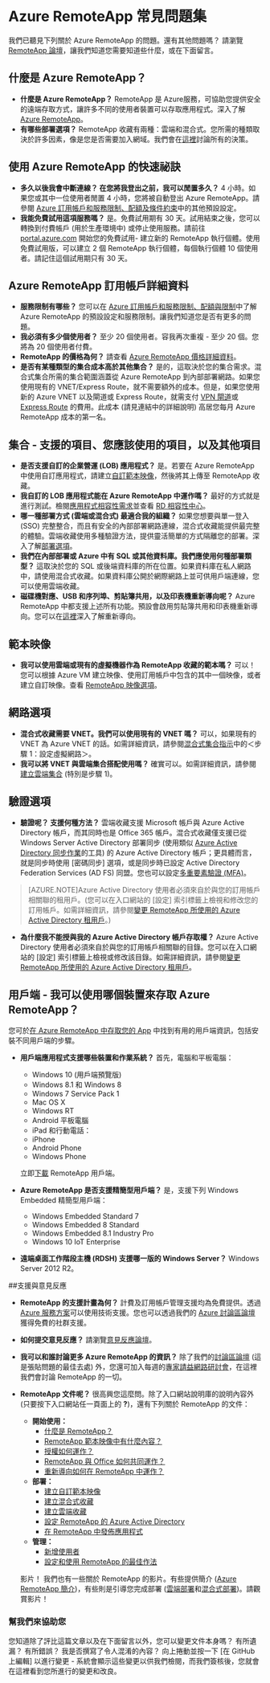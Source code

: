 <properties 
	pageTitle="Azure RemoteApp 常見問題集 | Microsoft Azure" 
	description="了解關於 Azure RemoteApp 的常見問題集解答。" 
	services="remoteapp" 
	documentationCenter="" 
	authors="lizap" 
	manager="mbaldwin" 
	editor=""/>

<tags 
	ms.service="remoteapp" 
	ms.workload="compute" 
	ms.tgt_pltfrm="na" 
	ms.devlang="na" 
	ms.topic="get-started-article" 
	ms.date="02/02/2016" 
	ms.author="elizapo"/>

# Azure RemoteApp 常見問題集
我們已聽見下列關於 Azure RemoteApp 的問題。還有其他問題嗎？ 請瀏覽 [RemoteApp 論壇](https://social.msdn.microsoft.com/Forums/azure/home?forum=AzureRemoteApp)，讓我們知道您需要知道些什麼，或在下面留言。

## 什麼是 Azure RemoteApp？ ##


- **什麼是 Azure RemoteApp？** RemoteApp 是 Azure服務，可協助您提供安全的遠端存取方式，讓許多不同的使用者裝置可以存取應用程式。深入了解 [Azure RemoteApp](remoteapp-whatis.md)。
- **有哪些部署選項？** RemoteApp 收藏有兩種：雲端和混合式。您所需的種類取決於許多因素，像是您是否需要加入網域。我們會在[這裡](remoteapp-collections.md)討論所有的決策。

## 使用 Azure RemoteApp 的快速祕訣 ##
- **多久以後我會中斷連線？ 在您將我登出之前，我可以閒置多久？** 4 小時。如果您或其中一位使用者閒置 4 小時，您將被自動登出 Azure RemoteApp。請參閱 [Azure 訂用帳戶和服務限制、配額及條件約束](../azure-subscription-service-limits.md)中的其他預設設定。
- **我能免費試用這項服務嗎？** 是。免費試用期有 30 天。試用結束之後，您可以轉換到付費帳戶 (用於生產環境中) 或停止使用服務。請前往 [portal.azure.com](http://portal.azure.com) 開始您的免費試用- 建立新的 RemoteApp 執行個體。使用免費試用版，可以建立 2 個 RemoteApp 執行個體，每個執行個體 10 個使用者。請記住這個試用期只有 30 天。
## Azure RemoteApp 訂用帳戶詳細資料 ##

- **服務限制有哪些？** 您可以在 [Azure 訂用帳戶和服務限制、配額與限制](azure-subscription-service-limits.md)中了解 Azure RemoteApp 的預設設定和服務限制。讓我們知道您是否有更多的問題。
- **我必須有多少個使用者？** 至少 20 個使用者。容我再次重複 - 至少 20 個。您將為 20 個使用者付費。 
- **RemoteApp 的價格為何？** 請查看 [Azure RemoteApp 價格詳細資料](../../../pricing/details/remoteapp/)。
- **是否有某種類型的集合成本高於其他集合？** 是的，這取決於您的集合需求。混合式集合所需的集合範圍涵蓋從 Azure RemoteApp 到內部部署網路。如果您使用現有的 VNET/Express Route，就不需要額外的成本。但是，如果您使用新的 Azure VNET 以及閘道或 Express Route，就需支付 [VPN 閘道](../../../pricing/details/vpn-gateway)或 [Express Route](../../../pricing/details/expressroute/) 的費用。此成本 (請見連結中的詳細說明) 高居您每月 Azure RemoteApp 成本的第一名。

## 集合 - 支援的項目、您應該使用的項目，以及其他項目
- **是否支援自訂的企業營運 (LOB) 應用程式？** 是。若要在 Azure RemoteApp 中使用自訂應用程式，請建立[自訂範本映像](remoteapp-create-custom-image.md)，然後將其上傳至 RemoteApp 收藏。
- **我自訂的 LOB 應用程式能在 Azure RemoteApp 中運作嗎？** 最好的方式就是進行測試。檢閱[應用程式相容性需求](http://www.microsoft.com/download/details.aspx?id=18704)並查看 [RD 相容性中心](http://www.rdcompatibility.com/compatibility/default.aspx)。
- **哪一種部署方式 (雲端或混合式) 最適合我的組織？** 如果您想要與單一登入 (SSO) 完整整合，而且有安全的內部部署網路連線，混合式收藏能提供最完整的體驗。雲端收藏使用多種驗證方法，提供靈活簡單的方式隔離您的部署。深入了解[部署選項](remoteapp-whatis.md)。
- **我們在內部部署或 Azure 中有 SQL 或其他資料庫。我們應使用何種部署類型？** 這取決於您的 SQL 或後端資料庫的所在位置。如果資料庫在私人網路中，請使用混合式收藏。如果資料庫公開於網際網路上並可供用戶端連線，您可以使用雲端收藏。
- **磁碟機對應、USB 和序列埠、剪貼簿共用，以及印表機重新導向呢？** Azure RemoteApp 中都支援上述所有功能。預設會啟用剪貼簿共用和印表機重新導向。您可以在[這裡](remoteapp-redirection.md)深入了解重新導向。 


## 範本映像
- **我可以使用雲端或現有的虛擬機器作為 RemoteApp 收藏的範本嗎？** 可以！ 您可以根據 Azure VM 建立映像、使用訂用帳戶中包含的其中一個映像，或者建立自訂映像。查看 [RemoteApp 映像選項](remoteapp-imageoptions.md)。


## 網路選項
- **混合式收藏需要 VNET。我們可以使用現有的 VNET 嗎？** 可以，如果現有的 VNET 為 Azure VNET 的話。如需詳細資訊，請參閱[混合式集合指示](remoteapp-create-hybrid-deployment.md)中的＜步驟 1：設定虛擬網路＞。
- **我可以將 VNET 與雲端集合搭配使用嗎？** 確實可以。如需詳細資訊，請參閱[建立雲端集合](remoteapp-create-cloud-deployment.md) (特別是步驟 1)。

## 驗證選項



- **驗證呢？ 支援何種方法？** 雲端收藏支援 Microsoft 帳戶與 Azure Active Directory 帳戶，而其同時也是 Office 365 帳戶。混合式收藏僅支援已從 Windows Server Active Directory 部署同步 (使用類似 [Azure Active Directory 同步作業](http://blogs.technet.com/b/ad/archive/2014/09/16/azure-active-directory-sync-is-now-ga.aspx)的工具) 的 Azure Active Directory 帳戶；更具體而言，就是同步時使用 [密碼同步] 選項，或是同步時已設定 Active Directory Federation Services (AD FS) 同盟。您也可以設定[多重要素驗證 (MFA)](../../services/multi-factor-authentication/)。

>[AZURE.NOTE]Azure Active Directory 使用者必須來自於與您的訂用帳戶相關聯的租用戶。(您可以在入口網站的 [設定] 索引標籤上檢視和修改您的訂用帳戶。如需詳細資訊，請參閱[變更 RemoteApp 所使用的 Azure Active Directory 租用戶](remoteapp-changetenant.md)。)

- **為什麼我不能授與我的 Azure Active Directory 帳戶存取權？** Azure Active Directory 使用者必須來自於與您的訂用帳戶相關聯的目錄。您可以在入口網站的 [設定] 索引標籤上檢視或修改該目錄。如需詳細資訊，請參閱[變更 RemoteApp 所使用的 Azure Active Directory 租用戶](remoteapp-changetenant.md)。

## 用戶端 - 我可以使用哪個裝置來存取 Azure RemoteApp？
您可於[在 Azure RemoteApp 中存取您的 App](remoteapp-clients.md) 中找到有用的用戶端資訊，包括安裝不同用戶端的步驟。

- **用戶端應用程式支援哪些裝置和作業系統？** 首先，電腦和平板電腦： 
	- Windows 10 (用戶端預覽版)
	- Windows 8.1 和 Windows 8
	- Windows 7 Service Pack 1
	- Mac OS X
	- Windows RT
	- Android 平板電腦
	- iPad 和行動電話：
	- iPhone
	- Android Phone
	- Windows Phone
 
	立即[下載](https://www.remoteapp.windowsazure.com/ClientDownload/AllClients.aspx) RemoteApp 用戶端。
- **Azure RemoteApp 是否支援精簡型用戶端？** 是，支援下列 Windows Embedded 精簡型用戶端：
	- Windows Embedded Standard 7
	- Windows Embedded 8 Standard
	- Windows Embedded 8.1 Industry Pro
	- Windows 10 IoT Enterprise

- **遠端桌面工作階段主機 (RDSH) 支援哪一版的 Windows Server？** Windows Server 2012 R2。

##支援與意見反應


- **RemoteApp 的支援計畫為何？** 計費及訂用帳戶管理支援均為免費提供。透過 [Azure 服務方案](../../../support/plans/)可以使用技術支援。您也可以透過我們的 [Azure 討論區論壇](http://social.msdn.microsoft.com/Forums/windowsazure/home?forum=AzureRemoteApp)獲得免費的社群支援。 
- **如何提交意見反應？** 請瀏覽[意見反應論壇](https://feedback.azure.com/forums/247748-azure-remoteapp/)。
- **我可以和誰討論更多 Azure RemoteApp 的資訊？** 除了我們的[討論區論壇](http://social.msdn.microsoft.com/Forums/windowsazure/home?forum=AzureRemoteApp) (這是張貼問題的最佳去處) 外，您還可加入每週的[專家請益網路研討會](https://azureinfo.microsoft.com/US-Azure-WBNR-FY15-11Nov-AzureRemoteAppAskTheExperts-Registration-Page.html)，在這裡我們會討論 RemoteApp 的一切。
- **RemoteApp 文件呢？** 很高興您這麼問。除了入口網站說明庫的說明內容外 (只要按下入口網站任一頁面上的 **?**)，還有下列關於 RemoteApp 的文件：
	- **開始使用：**
		- [什麼是 RemoteApp？](remoteapp-whatis.md)
		- [RemoteApp 範本映像中有什麼內容？](remoteapp-images.md)
		- [授權如何運作？](remoteapp-licensing.md)
		- [RemoteApp 與 Office 如何共同運作？](remoteapp-o365.md)
		- [重新導向如何在 RemoteApp 中運作？](remoteapp-redirection.md)
	- **部署：**
		- [建立自訂範本映像](remoteapp-create-custom-image.md)
		- [建立混合式收藏](remoteapp-create-hybrid-deployment.md)
		- [建立雲端收藏](remoteapp-create-cloud-deployment.md)
		- [設定 RemoteApp 的 Azure Active Directory](remoteapp-ad.md)
		- [在 RemoteApp 中發佈應用程式](remoteapp-publish.md)
	- **管理：**
		- [新增使用者](remoteapp-user.md)
		- [設定和使用 RemoteApp 的最佳作法](remoteapp-bestpractices.md)	

	影片！ 我們也有一些關於 RemoteApp 的影片。有些提供簡介 ([Azure RemoteApp 簡介](https://azure.microsoft.com/documentation/videos/cloud-cover-ep-150-azure-remote-app-with-thomas-willingham-and-nihar-namjoshi/))，有些則是引導您完成部署 ([雲端部署](https://www.youtube.com/watch?v=3NAv2iwZtGc&feature=youtu.be)和[混合式部署](https://www.youtube.com/watch?v=GCIMxPUvg0c&feature=youtu.be))。請觀賞影片！

 
### 幫我們來協助您 
您知道除了評比這篇文章以及在下面留言以外，您可以變更文件本身嗎？ 有所遺漏？ 有所錯誤？ 我是否撰寫了令人混淆的內容？ 向上捲動並按一下 [在 GitHub 上編輯] 以進行變更 - 系統會顯示這些變更以供我們檢閱，而我們簽核後，您就會在這裡看到您所進行的變更和改良。

<!---HONumber=AcomDC_0211_2016-->